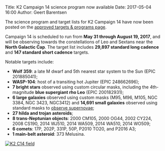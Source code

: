 Title: K2 Campaign 14 science program now available
Date: 2017-05-04 16:00
Author: Geert Barentsen

The science program and target lists for K2 Campaign 14
have now been posted on the
[approved targets & programs page](k2-approved-programs.html#campaign-14).

Campaign 14 is scheduled to run from <b>May 31 through August 19, 2017</b>,
and will be observing towards the constellations of Leo and Sextans
near the <b>North Galactic Cap</b>.
The target list includes <b>29,897 standard long cadence</b> and <b>147 standard short cadence</b> targets.

Notable targets include:

<ul>
  <li>
    <b>Wolf 359</b>: a late M dwarf and 5th nearest star system to the Sun (EPIC 201885041);
  </li>
  <li>
    <b>WASP-104</b>: host of a transiting hot Jupiter (EPIC 248662696);
  </li>
  <li>
    <b>7 bright stars</b> observed using custom circular masks, including the 4th-magnitude <b>blue supergiant rho Leo</b> (EPIC 200182931);
  </li>
  <li>
    <b>6 large galaxies</b> observed using custom masks (M95, M96, M105, NGC 3384, NGC 3423, NGC3412) and <b>14,691 small galaxies</b> observed using standard masks to <a href="/supernova-experiment">observe supernovae</a>;
  </li>
  <li>
    <b>27 hilda and trojan asteroids</b>;
  </li>
  <li>
    <b>8 trans-Neptunian objects</b>: 2000 CM105, 2000 OG44, 2002 CY224, 2008 CS190, 2014 WJ510, 2014 WA509, 2014 WA510, 2014 WO509;
  </li>
  <li>
    <b>6 comets</b>: 17P, 202P, 331P, 50P, P2010 TO20, and P2016 A3;
  </li>
  <li>
    <b>1 main-belt asteroid</b>: 373 Melusina.
  </li>
</ul>

<a href="images/k2/k2-c14-field.png"><img class="img-responsive" style="max-width:600px;" src="images/k2/k2-c14-field.png" alt="K2 C14 field"></a>

